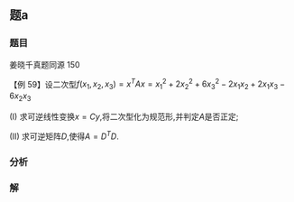 ## 题a
### 题目
姜晓千真题同源 150 

【例 59】设二次型$f( {{x}_{1},{x}_{2},{x}_{3}})  = {x}^{T}{Ax} = {x}_{1}^{2} + 2{x}_{2}^{2} + 6{x}_{3}^{2} - 2{x}_{1}{x}_{2} + 2{x}_{1}{x}_{3} - 6{x}_{2}{x}_{3}$

(I) 求可逆线性变换$x = {Cy}$,将二次型化为规范形,并判定$A$是否正定;

(II) 求可逆矩阵$D$,使得$A = {D}^{T}D$.
### 分析

### 解